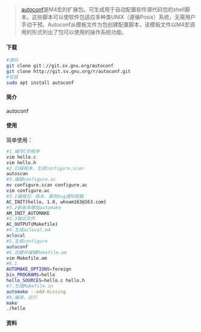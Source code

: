 > [autoconf][1]是M4宏的扩展包。可生成用于自动配置软件源代码包的shell脚本。这些脚本可以使软件包适应多种类UNIX（遵循Posix）系统，无需用户手动干预。Autoconf从模板文件为包创建配置脚本，该模板文件以M4宏调用的形式列出了包可以使用的操作系统功能。

#### 下载

```bash
#源码
git clone git：//git.sv.gnu.org/autoconf
git clone http://git.sv.gnu.org/r/autoconf.git
#安装
sudo apt install autoconf
```

#### 简介

autoconf

#### 使用

简单使用：

```bash
#1.编写C的程序
vim hello.c
vim hello.h
#2.扫描程序，生成configure.scan
autoscan
#3.编辑configure.ac
mv configure.scan configure.ac
vim configure.ac
#3.1编辑包、版本、报告bug通知邮箱
AC_INIT(hello, 1.0, whoam163@163.com)
#3.2新版本增加automake
AM_INIT_AUTOMAKE
#3.3输出文件
AC_OUTPUT(Makefile)
#4.生成aclocal.m4
aclocal
#5.生成configure
autoconf
#6.创建并编辑Makefile.am
vim Makefile.am
#6.1
AUTOMAKE_OPTIONS=foreign
bin_PROGRAMS=hello
hello_SOURCES=hello.c hello.h
#7.生成Makefile.in
automake --add-missing
#8.编译、运行
make
./hello
```



#### 资料

[1]: https://www.gnu.org/software/autoconf/	"GNU autoconf官网"
[2]: https://www.gnu.org/savannah-checkouts/gnu/autoconf/manual/autoconf-2.69/html_node/index.html	"GNU autoconf手册"


